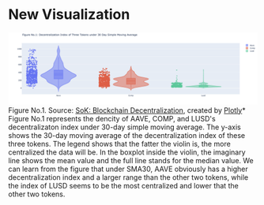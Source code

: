 
# New Visualization 

![figure 1](https://github.com/Jay2251929205/portfolio/blob/main/code/image/figure1.png)
Figure No.1. Source: [SoK: Blockchain Decentralization](https://github.com/SciEcon/SoK_Blockchain_Decentralization/), created by [Plotly](https://plotly.com/python/)*
Figure No.1 represents the dencity of AAVE, COMP, and LUSD's decentralizaton index under 30-day simple moving average. The y-axis shows the 30-day moving average of the decentralization index of these three tokens. The legend shows that the fatter the violin is, the more centralized the data will be. In the boxplot inside the violin, the imaginary line shows the mean value and the full line stands for the median value. We can learn from the figure that under SMA30, AAVE obviously has a higher decentralization index and a larger range than the other two tokens, while the index of LUSD seems to be the most centralized and lower that the other two tokens.
